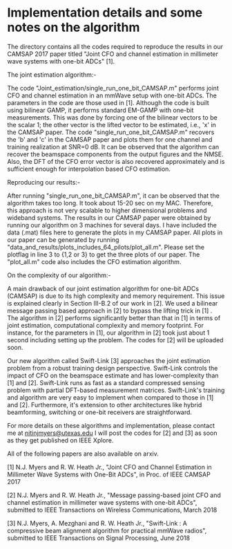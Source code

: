 # Implementation details and some notes on the algorithm

The directory contains all the codes required to reproduce the results in our CAMSAP 2017 paper titled "Joint CFO and channel estimation in millimeter wave systems with one-bit ADCs" [1].

The joint estimation algorithm:- 

The code "Joint_estimation/single_run_one_bit_CAMSAP.m" performs joint CFO and channel estimation in an mmWave setup with one-bit ADCs. The parameters in the code are those used in [1]. Although the code is built using bilinear GAMP, it performs standard EM-GAMP with one-bit measurements. This was done by forcing one of the bilinear vectors to be the scalar 1; the other vector is the lifted vector to be estimated, i.e., 'x' in the CAMSAP paper. 
The code "single_run_one_bit_CAMSAP.m" recovers the 'b' and 'c' in the CAMSAP paper and plots them for one channel and training realization at SNR=0 dB. It can be observed that the algorithm can recover the beamspace components from the output figures and the NMSE. Also, the DFT of the CFO error vector is also recovered approximately and is sufficient enough for interpolation based CFO estimation. 

Reproducing our results:-

After running "single_run_one_bit_CAMSAP.m", it can be observed that the algorithm takes too long. It took about 15-20 sec on my MAC. Therefore, this approach is not very scalable to higher dimensional problems and wideband systems. The results in our CAMSAP paper were  obtained by running our algorithm on 3 machines for several days. I have included the data (.mat) files here to generate the plots in my CAMSAP paper. All plots in our paper can be generated by running "data_and_results/plots_includes_64_pilots/plot_all.m". Please set the plotflag in line 3 to {1,2 or 3} to get the three plots of our paper. The "plot_all.m" code also includes the CFO estimation algorithm. 

On the complexity of our algorithm:-

A main drawback of our joint estimation algorithm for one-bit ADCs (CAMSAP) is due to its high complexity and memory requirement. This issue is explained clearly in Section III-B.2 of our work in [2]. We used a bilinear message passing based approach in [2] to bypass the lifting trick in [1] . The algorithm in [2] performs significantly better than that in [1] in terms of joint estimation, computational complexity and memory footprint. For instance, for the parameters in [1], our algorithm in [2] took just about 1 second including setting up the problem. The codes for [2] will be uploaded soon.

Our new algorithm called Swift-Link [3] approaches the joint estimation problem from a robust training design perspective. Swift-Link controls the impact of CFO on the beamspace estimate and has lower-complexity than [1] and [2]. Swift-Link runs as fast as a standard compressed sensing problem with partial DFT-based measurement matrices. Swift-Link's training and algorithm are very easy to implement when compared to those in [1] and [2]. Furthermore, it's extension to other architectures like hybrid beamforming, switching or one-bit receivers are straightforward. 

For more details on these algorithms and implementation, please contact me at nitinjmyers@utexas.edu 
I will post the codes for [2] and [3] as soon as they get published on IEEE Xplore. 

All of the following papers are also available on arxiv. 

[1] N.J. Myers and R. W. Heath Jr., "Joint CFO and Channel Estimation in Millimeter Wave Systems with One-Bit ADCs", in Proc. of IEEE CAMSAP 2017

[2] N.J. Myers and R. W. Heath Jr., "Message passing-based joint CFO and channel estimation in millimeter wave systems with one-bit ADCs", submitted to IEEE Transactions on Wireless Communications, March 2018 

[3] N.J. Myers, A. Mezghani and R. W. Heath Jr., "Swift-Link : A compressive beam alignment algorithm for practical mmWave radios", submitted to IEEE Transactions on Signal Processing, June 2018 
